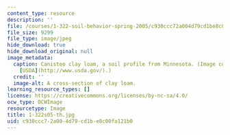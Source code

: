 ```yaml
---
content_type: resource
description: ''
file: /courses/1-322-soil-behavior-spring-2005/c930ccc72a004d79cd1be8c00fa121b0_1-322s05-th.jpg
file_size: 9299
file_type: image/jpeg
hide_download: true
hide_download_original: null
image_metadata:
  caption: Canisteo clay loam, a soil profile from Minnesota. (Image courtesy of the
    [USDA](http://www.usda.gov/).)
  credit: ''
  image-alt: A cross-section of clay loam.
learning_resource_types: []
license: https://creativecommons.org/licenses/by-nc-sa/4.0/
ocw_type: OCWImage
resourcetype: Image
title: 1-322s05-th.jpg
uid: c930ccc7-2a00-4d79-cd1b-e8c00fa121b0
---
```

